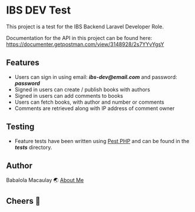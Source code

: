 # **IBS DEV Test**

This project is a test for the IBS Backend Laravel Developer Role.

Documentation for the API in this project can be found here:
https://documenter.getpostman.com/view/3148928/2s7YYvYgsY

## **Features**
- Users can sign in using email: **_ibs-dev@email.com_** and password: **_password_**
- Signed in users can create / publish books with authors
- Signed in users can add comments to books
- Users can fetch books, with author and number or comments
- Comments are retrieved along with IP address of comment owner

## **Testing**
- Feature tests have been written using [Pest PHP](https://pestphp.com/) and can be found in the **_tests_** directory.

## **Author**
Babalola Macaulay
🌏 [About Me](https://babs.dev)


## **Cheers 🥂**
